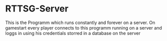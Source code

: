 # RTTSG-Server

This is the Programm which runs constantly and forever on a server. 
On gamestart every player connects to this programm running on a server and loggs in using his credentials storred in a database on the server
